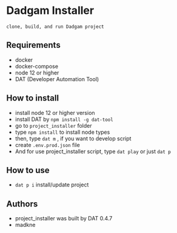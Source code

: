 # Dadgam Installer
	clone, build, and run Dadgam project
	
## Requirements
 - docker
 - docker-compose
 - node 12 or higher
 - DAT (Developer Automation Tool)

## How to install 
 - install node 12 or higher version
 - install DAT by `npm install -g dat-tool`
 - go to `project_installer` folder
 - type `npm install` to install node types
 - then, type `dat m` , if you want to develop script
 - create `.env.prod.json` file
 - And for use project_installer script, type `dat play` or just `dat p`

## How to use
 - `dat p i` install/update project
 <!-- - `dat p stp` stop docker containers -->


## Authors
- project_installer was built by DAT 0.4.7
- madkne